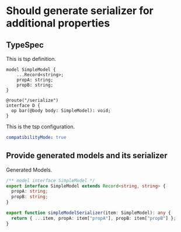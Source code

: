 # Should generate serializer for additional properties

## TypeSpec

This is tsp definition.

```tsp
model SimpleModel {
    ...Record<string>;
    propA: string;
    propB: string;
}

@route("/serialize")
interface D {
  op bar(@body body: SimpleModel): void;
}
```

This is the tsp configuration.
```yaml
compatibilityMode: true
```

## Provide generated models and its serializer

Generated Models.

```ts models
/** model interface SimpleModel */
export interface SimpleModel extends Record<string, string> {
  propA: string;
  propB: string;
}

export function simpleModelSerializer(item: SimpleModel): any {
  return { ...item, propA: item["propA"], propB: item["propB"] };
}
```